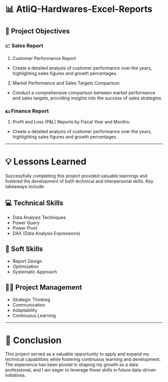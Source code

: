 # 📊 AtliQ-Hardwares-Excel-Reports

## 🌟 Project Objectives
### 📈 Sales Report 
1. Customer Performance Report
  - Create a detailed analysis of customer performance over the years, highlighting sales figures and growth percentages.
2. Market Performance and Sales Targets Comparison
  - Conduct a comprehensive comparison between market performance and sales targets, providing insights into the success of sales strategies.

### 💵 Finance Report
1. Profit and Loss (P&L) Reports by Fiscal Year and Months:
  - Create a detailed analysis of customer performance over the years, highlighting sales figures and growth percentages.

---

# 💡 Lessons Learned
Successfully completing this project provided valuable learnings and fostered the development of both technical and interpersonal skills. Key takeaways include:

## 💻 Technical Skills
 - Data Analysis Techniques
 - Power Query
 - Power Pivot
 - DAX (Data Analysis Expressions)
## 💬 Soft Skills
 - Report Design
 - Optimization
 - Systematic Approach
## 👨‍💼 Project Management
 - Strategic Thinking
 - Communication
 - Adaptability
 - Continuous Learning

---

# 🚀 Conclusion
This project served as a valuable opportunity to apply and expand my technical capabilities while fostering continuous learning and development. The experience has been pivotal in shaping my growth as a data professional, and I am eager to leverage these skills in future data-driven initiatives.


